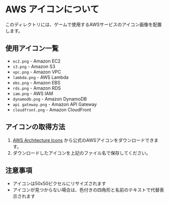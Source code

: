 # AWS アイコンについて

このディレクトリには、ゲームで使用するAWSサービスのアイコン画像を配置します。

## 使用アイコン一覧

- `ec2.png` - Amazon EC2
- `s3.png` - Amazon S3
- `vpc.png` - Amazon VPC
- `lambda.png` - AWS Lambda
- `ebs.png` - Amazon EBS
- `rds.png` - Amazon RDS
- `iam.png` - AWS IAM
- `dynamodb.png` - Amazon DynamoDB
- `api gateway.png` - Amazon API Gateway
- `cloudfront.png` - Amazon CloudFront

## アイコンの取得方法

1. [AWS Architecture Icons](https://aws.amazon.com/architecture/icons/) から公式のAWSアイコンをダウンロードできます。
2. ダウンロードしたアイコンを上記のファイル名で保存してください。

## 注意事項

- アイコンは50x50ピクセルにリサイズされます
- アイコンが見つからない場合は、色付きの四角形と名前のテキストで代替表示されます
